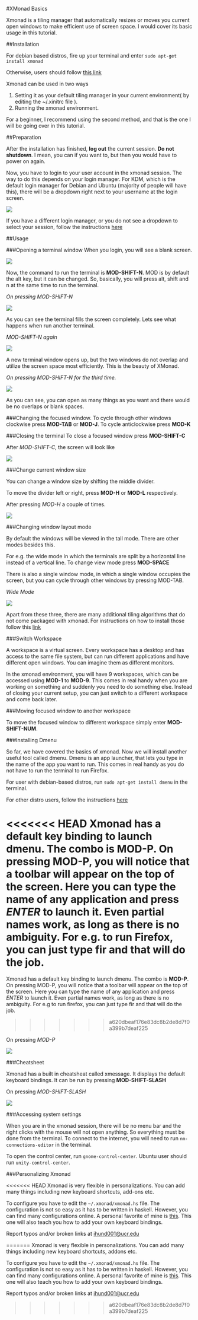 #XMonad Basics

Xmonad is a tiling manager that automatically resizes or moves you current open windows to make efficient use of screen space. I would cover its basic usage in this tutorial.

##Installation

For debian based distros, fire up your terminal and enter `sudo apt-get install xmonad`

Otherwise, users should follow [this link](http://xmonad.org/intro.html) 

Xmonad can be used in two ways

1. Setting it as your default tiling manager in your current environment( by editing the ~/.xinitrc file ).
2. Running the xmonad environment.

For a beginner, I recommend using the second method, and that is the one I will be going over in this tutorial.

##Preparation

After the installation has finished, **log out** the current session. **Do not shutdown**. I mean, you can if you want to, but then you would have to power on again.

Now, you have to login to your user account in the xmonad session. The way to do this depends on your login manager. For KDM, which is the default login manager for Debian and Ubuntu (majority of people will have this), there will be a dropdown right next to your username at the login screen.

![](./images/login.png)

If you have a different login manager, or you do not see a dropdown to select your session, follow the instructions [here](https://wiki.archlinux.org/index.php/xmonad#Starting_xmonad)

##Usage

###Opening a terminal window
When you login, you will see a blank screen.

![](images/blanks.png)

Now, the command to run the terminal is **MOD-SHIFT-N**. MOD is by default the alt key, but it can be changed. So, basically, you will press alt, shift and n at the same time to run the terminal.

*On pressing MOD-SHIFT-N*

![](images/terms.png)

As you can see the terminal fills the screen completely. Lets see what happens when run another terminal.

*MOD-SHIFT-N again*

![](images/term2s.png)

A new terminal window opens up, but the two windows do not overlap and utilize the screen space most efficiently. This is the beauty of XMonad. 

*On pressing MOD-SHIFT-N for the third time.*

![](images/term3s.png)

As you can see, you can open as many things as you want and there would be no overlaps or blank spaces.

###Changing the focused window.
To cycle through other windows clockwise press **MOD-TAB** or **MOD-J**.
To cycle anticlockwise press **MOD-K**
 

###Closing the terminal
To close a focused window press **MOD-SHIFT-C**

After *MOD-SHIFT-C*, the screen will look like

![](images/term2s.png)

###Change current window size

You can change a window size by shifting the middle divider.

To move the divider left or right, press **MOD-H** or **MOD-L** respectively.

After pressing *MOD-H* a couple of times.

![](images/term2bss.png)

###Changing window layout mode

By default the windows will be viewed in the tall mode. There are other modes besides this. 

For e.g. the wide mode in which the terminals are split by a horizontal line instead of a vertical line. To change view mode press **MOD-SPACE**

There is also a single window mode, in which a single window occupies the screen, but you can cycle through other windows by pressing MOD-TAB.

*Wide Mode*

![](images/term2ws.png)

Apart from these three, there are many additional tiling algorithms that do not come packaged with xmonad. For instructions on how to install those follow this [link](http://xmonad.org/contrib.html)

###Switch Workspace

A workspace is a virtual screen. Every workspace has a desktop and has access to the same file system, but can run different applications and have different open windows. You can imagine them as different monitors.

In the xmonad environment, you will have 9 workspaces, which can be accessed using **MOD-1** to **MOD-9**.
This comes in real handy when you are working on something and suddenly you need to do something else. Instead of closing your current setup, you can just switch to a different workspace and come back later.

###Moving focused window to another workspace

To move the focused window to different workspace simply enter **MOD-SHIFT-NUM**.

###Installing Dmenu

So far, we have covered the basics of xmonad. Now we will install another useful tool called dmenu. Dmenu is an app launcher, that lets you type in the name of the app you want to run. This comes in real handy as you do not have to run the terminal to run Firefox.

For user with debian-based distros, run `sudo apt-get install dmenu` in the terminal.

For other distro users, follow the instructions [here](http://software.opensuse.org/download.html?project=utilities%3Asuckless&package=dmenu)

<<<<<<< HEAD
Xmonad has a default key binding to launch dmenu. The combo is **MOD-P**. On pressing MOD-P, you will notice that a toolbar will appear on the top of the screen. Here you can type the name of any application and press *ENTER* to launch it. Even partial names work, as long as there is no ambiguity. For e.g. to run Firefox, you can just type fir and that will do the job.
=======
Xmonad has a default key binding to launch dmenu. The combo is **MOD-P**. On pressing MOD-P, you will notice that a toolbar will appear on the top of the screen. Here you can type the name of any application and press *ENTER* to launch it. Even partial names work, as long as there is no ambiguity. For e.g to run firefox, you can just type fir and that will do the job.
>>>>>>> a620dbeaf176e83dc8b2de8d7f0a399b7deaf225

On pressing *MOD-P*

![](images/dmenus.png)

###Cheatsheet

Xmonad has a built in cheatsheat called xmessage. It displays the default keyboard bindings.
It can be run by pressing **MOD-SHIFT-SLASH**
 
On pressing *MOD-SHIFT-SLASH*

![](images/xmes.png)

###Accessing system settings

When you are in the xmonad session, there will be no menu bar and the right clicks with the mouse will not open anything. So everything must be done from the terminal. To connect to the internet, you will need to run `nm-connections-editor` in the terminal.

To open the control center, run `gnome-control-center`.
Ubuntu user should run `unity-control-center`.

###Personalizing Xmonad

<<<<<<< HEAD
Xmonad is very flexible in personalizations. You can add many things including new keyboard shortcuts, add-ons etc.

To configure you have to edit the `~/.xmonad/xmonad.hs` file. The configuration is not so easy as it has to be written in haskell. However, you can find many configurations online. A personal favorite of mine is [this](https://www.haskell.org/haskellwiki/Xmonad/Config_archive/John_Goerzen's_Configuration). This one will also teach you how to add your own keyboard bindings.

Report typos and/or broken links at ihund001@ucr.edu

=======
Xmonad is very flexible in personalizations. You can add many things including new keyboard shortcuts, addons etc.

To configure you have to edit the `~/.xmonad/xmonad.hs` file. The configuration is not so easy as it has to be written in haskell. However, you can find many configurations online. A personal favorite of mine is [this](https://www.haskell.org/haskellwiki/Xmonad/Config_archive/John_Goerzen's_Configuration). This one will also teach you how to add your own keyboard bindings.

Report typos and/or broken links at ihund001@ucr.edu
>>>>>>> a620dbeaf176e83dc8b2de8d7f0a399b7deaf225
